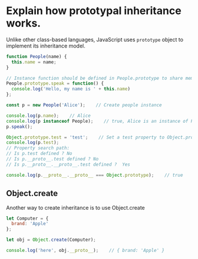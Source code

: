 # Explain how prototypal inheritance works.
Unlike other class-based languages, JavaScript uses `prototype` object to implement its inheritance model.

```js
function People(name) {
  this.name = name;
}

// Instance function should be defined in People.prototype to share memory.
People.prototype.speak = function() {
  console.log('Hello, my name is ' + this.name)
};

const p = new People('Alice');    // Create people instance

console.log(p.name);    // Alice
console.log(p instanceof People);    // true, Alice is an instance of People
p.speak();

Object.prototype.test = 'test';    // Set a test property to Object.prototype
console.log(p.test);    
// Property search path:
// Is p.test defined ? No
// Is p.__proto__.test defined ? No
// Is p.__proto__.__proto__.test defined ?  Yes

console.log(p.__proto__.__proto__ === Object.prototype);    // true
```

## Object.create
Another way to create inheritance is to use Object.create

```js
let Computer = {
  brand: 'Apple'
};

let obj = Object.create(Computer);

console.log('here', obj.__proto__);    // { brand: 'Apple' }
```
